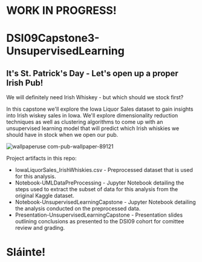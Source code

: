 # **WORK IN PROGRESS!**

# DSI09Capstone3-UnsupervisedLearning

## It's St. Patrick's Day - Let's open up a proper Irish Pub!
 We will definitely need Irish Whiskey - but which should we stock first?

In this capstone we'll explore the Iowa Liquor Sales dataset to gain insights into Irish wiskey sales in Iowa. We'll explore dimensionality reduction techniques as well as clustering algorithms to come up with an unsupervised learning model that will predict which Irish whiskies we should have in stock when we open our pub.

![wallpaperuse com-pub-wallpaper-89121](https://user-images.githubusercontent.com/10410903/113492968-79df6700-94a9-11eb-9da2-47916f1eee63.jpg)

Project artifacts in this repo:
* IowaLiquorSales_IrishWhiskies.csv - Preprocessed dataset that is used for this analysis.
* Notebook-UMLDataPreProcessing - Jupyter Notebook detailing the steps used to extract the subset of data for this analysis from the original Kaggle dataset.
* Notebook-UnsupervisedLearningCapstone - Jupyter Notebook detailing the analysis conducted on the preprocessed data.
* Presentation-UnsupervisedLearningCapstone - Presentation slides outlining conclusions as presented to the DSI09 cohort for comittee review and grading.

# **Sláinte!**
